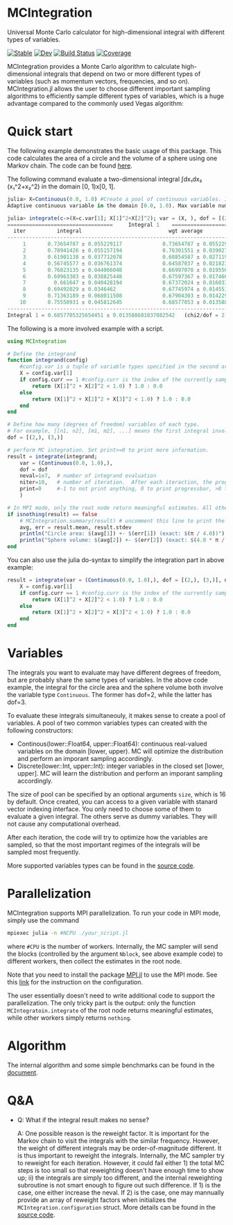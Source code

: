 # MCIntegration

Universal Monte Carlo calculator for high-dimensional integral with different types of variables.

[![Stable](https://img.shields.io/badge/docs-stable-blue.svg)](https://numericalEFT.github.io/MCIntegration.jl/stable)
[![Dev](https://img.shields.io/badge/docs-dev-blue.svg)](https://numericalEFT.github.io/MCIntegration.jl/dev)
[![Build Status](https://github.com/numericalEFT/MCIntegration.jl/workflows/CI/badge.svg)](https://github.com/numericalEFT/MCIntegration.jl/actions)
[![Coverage](https://codecov.io/gh/numericalEFT/MCIntegration.jl/branch/master/graph/badge.svg)](https://codecov.io/gh/numericalEFT/MCIntegration.jl)

MCIntegration provides a Monte Carlo algorithm to calculate high-dimensional integrals that depend on two or more different types of variables (such as momentum vectors, frequencies, and so on). MCIntegration.jl allows the user to choose different important sampling algorithms to efficiently sample different types of variables, which is a huge advantage compared to the commonly used Vegas algorithm:

# Quick start

The following example demonstrates the basic usage of this package. This code calculates the area of a circle and the volume of a sphere using one Markov chain. The code can be found [here](example/sphere.jl).

The following command evaluate a two-dimensional integral ∫dx₁dx₂ (x₁^2+x₂^2) in the domain [0, 1)x[0, 1].
```julia
julia> X=Continuous(0.0, 1.0) #Create a pool of continuous variables. It supports as much as 16 same type of variables. see the section [variable](#variable) for more details.
Adaptive continuous variable in the domain [0.0, 1.0). Max variable number = 16. Learning rate = 2.0.

julia> integrate(c->(X=c.var[1]; X[1]^2+X[2]^2); var = (X, ), dof = [(2, ),]); # We use two of the continuous variables to calculate a two-dimensional integral ∫dx₁dx₂(x₁²+x₂²) in the domain [0, 1)x[0, 1)
==================================     Integral 1    ==============================================
  iter          integral                            wgt average                          chi2/dof
---------------------------------------------------------------------------------------------------
     1       0.73654787 ± 0.055229117             0.73654787 ± 0.055229117                 0.0000
     2       0.78941426 ± 0.055157194             0.76301551 ± 0.03902743                  0.4587
     3       0.61901138 ± 0.037712078             0.68854587 ± 0.027119558                 3.7497
     4       0.56745577 ± 0.036761374             0.64587037 ± 0.021823618                 4.8419
     5       0.76823135 ± 0.044066048             0.66997078 ± 0.01955667                  5.1793
     6       0.69963303 ± 0.038825448             0.67597367 ± 0.017466038                 4.2366
     7         0.661647 ± 0.040428194             0.67372024 ± 0.016033698                 3.5481
     8       0.69492029 ± 0.0346462               0.67745974 ± 0.014551045                 3.0853
     9       0.71363189 ± 0.068011508             0.67904303 ± 0.014229025                 2.7335
    10       0.75550931 ± 0.045812645             0.68577053 ± 0.013588682                 2.7121
---------------------------------------------------------------------------------------------------
Integral 1 = 0.6857705325654451 ± 0.013588681837082542   (chi2/dof = 2.71)
```

The following is a more involved example with a script.
```julia
using MCIntegration

# Define the integrand 
function integrand(config)
    #config.var is a tuple of variable types specified in the second argument of `MCIntegration.Configuration(...)`
    X = config.var[1]
    if config.curr == 1 #config.curr is the index of the currently sampled integral by MC
        return (X[1]^2 + X[2]^2 < 1.0) ? 1.0 : 0.0
    else
        return (X[1]^2 + X[2]^2 + X[3]^2 < 1.0) ? 1.0 : 0.0
    end
end

# Define how many (degrees of freedom) variables of each type. 
# For example, [[n1, n2], [m1, m2], ...] means the first integral involves n1 varibales of type 1, and n2 variables of type2, while the second integral involves m1 variables of type 1 and m2 variables of type 2. 
dof = [(2,), (3,)]

# perform MC integration. Set print>=0 to print more information.
result = integrate(integrand; 
    var = (Continuous(0.0, 1.0),), 
    dof = dof
    neval=1e7,  # number of integrand evaluation
    niter=10,   # number of iteration.  After each iteraction, the program will try to improve the important sampling
    print=0     #-1 to not print anything, 0 to print progressbar, >0 to print out internal configurations for every "print" seconds
    )

# In MPI mode, only the root node return meaningful estimates. All other workers simply return nothing
if isnothing(result) == false
    # MCIntegration.summary(result) # uncomment this line to print the summary of the result
    avg, err = result.mean, result.stdev
    println("Circle area: $(avg[1]) +- $(err[1]) (exact: $(π / 4.0))")
    println("Sphere volume: $(avg[2]) +- $(err[2]) (exact: $(4.0 * π / 3.0 / 8))")
end
```

You can also use the julia do-syntax to simplify the integration part in above example:
```julia
result = integrate(var = (Continuous(0.0, 1.0),), dof = [(2,), (3,)], neval = 1e7, niter = 10, print = 0) do config
    X = config.var[1]
    if config.curr == 1 #config.curr is the index of the currently sampled integral by MC
        return (X[1]^2 + X[2]^2 < 1.0) ? 1.0 : 0.0
    else
        return (X[1]^2 + X[2]^2 + X[3]^2 < 1.0) ? 1.0 : 0.0
    end
end  
```

# Variables

The integrals you want to evaluate may have different degrees of freedom, but are probably share the same types of variables. 
In the above code example, the integral for the circle area and the sphere volume both involve the variable type `Continuous`. The former has dof=2, while the latter has dof=3. 

To evaluate these integrals simultaneouly, it makes sense to create a pool of variables. A pool of two common variables types can created with the following constructors:

- Continous(lower::Float64, upper::Float64): continuous real-valued variables on the domain [lower, upper). MC will optimize the distribution and perform an imporant sampling accordingly.
- Discrete(lower::Int, upper::Int): integer variables in the closed set [lower, upper]. MC will learn the distribution and perform an imporant sampling accordingly.

The size of pool can be specified by an optional arguments `size`, which is $16$ by default. Once created, you can access to a given variable with stanard vector indexing interface.
You only need to choose some of them to evaluate a given integral. The others serve as dummy variables. They will not cause any computational overhead.  

After each iteration, the code will try to optimize how the variables are sampled, so that the most important regimes of the integrals will be sampled most frequently. 

More supported variables types can be found in the [source code](src/variable.jl).

# Parallelization

MCIntegration supports MPI parallelization. To run your code in MPI mode, simply use the command
```bash
mpiexec julia -n #NCPU ./your_script.jl
```
where `#CPU` is the number of workers. Internally, the MC sampler will send the blocks (controlled by the argument `Nblock`, see above example code) to different workers, then collect the estimates in the root node. 

Note that you need to install the package [MPI.jl](https://github.com/JuliaParallel/MPI.jl) to use the MPI mode. See this [link](https://juliaparallel.github.io/MPI.jl/stable/configuration/) for the instruction on the configuration.

The user essentially doesn't need to write additional code to support the parallelization. The only tricky part is the output: only the function `MCIntegratoin.integrate` of the root node returns meaningful estimates, while other workers simply returns `nothing`. 

# Algorithm
The internal algorithm and some simple benchmarks can be found in the [document](docs/src/man/important_sampling.md).

# Q&A

- Q: What if the integral result makes no sense?

  A: One possible reason is the reweight factor. It is important for the Markov chain to visit the integrals with the similar frequency. However, the weight of different integrals may be order-of-magnitude different. It is thus important to reweight the integrals. Internally, the MC sampler try to reweight for each iteration. However, it could fail either 1) the total MC steps is too small so that reweighting doesn't have enough time to show up; ii) the integrals are simply too different, and the internal reweighting subroutine is not smart enough to figure out such difference. If 1) is the case, one either increase the neval. If 2) is the case, one may mannually provide an array of reweight factors when initializes the `MCIntegration.configuration` struct. More details can be found in the [source code](src/variable.jl). 



